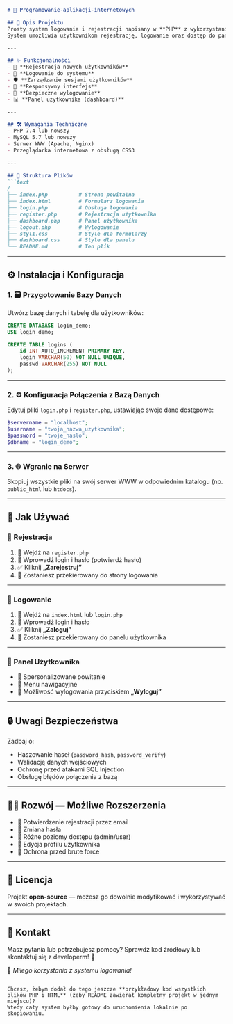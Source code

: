 ````markdown
# 🧩 Programowanie-aplikacji-internetowych

## 🚀 Opis Projektu
Prosty system logowania i rejestracji napisany w **PHP** z wykorzystaniem **MySQL**.  
System umożliwia użytkownikom rejestrację, logowanie oraz dostęp do panelu użytkownika.

---

## ✨ Funkcjonalności
- 🔐 **Rejestracja nowych użytkowników**  
- 🔑 **Logowanie do systemu**  
- 🛡️ **Zarządzanie sesjami użytkowników**  
- 🎨 **Responsywny interfejs**  
- 🚪 **Bezpieczne wylogowanie**  
- 📊 **Panel użytkownika (dashboard)**  

---

## 🛠️ Wymagania Techniczne
- PHP 7.4 lub nowszy  
- MySQL 5.7 lub nowszy  
- Serwer WWW (Apache, Nginx)  
- Przeglądarka internetowa z obsługą CSS3  

---

## 📁 Struktura Plików
```text
/
├── index.php          # Strona powitalna
├── index.html         # Formularz logowania
├── login.php          # Obsługa logowania
├── register.php       # Rejestracja użytkownika
├── dashboard.php      # Panel użytkownika
├── logout.php         # Wylogowanie
├── styl1.css          # Style dla formularzy
├── dashboard.css      # Style dla panelu
└── README.md          # Ten plik
````

---

## ⚙️ Instalacja i Konfiguracja

### 1. 🗃️ Przygotowanie Bazy Danych

Utwórz bazę danych i tabelę dla użytkowników:

```sql
CREATE DATABASE login_demo;
USE login_demo;

CREATE TABLE logins (
    id INT AUTO_INCREMENT PRIMARY KEY,
    login VARCHAR(50) NOT NULL UNIQUE,
    passwd VARCHAR(255) NOT NULL
);
```

---

### 2. ⚙️ Konfiguracja Połączenia z Bazą Danych

Edytuj pliki `login.php` i `register.php`, ustawiając swoje dane dostępowe:

```php
$servername = "localhost";
$username = "twoja_nazwa_uzytkownika";
$password = "twoje_haslo";
$dbname = "login_demo";
```

---

### 3. 🌐 Wgranie na Serwer

Skopiuj wszystkie pliki na swój serwer WWW w odpowiednim katalogu (np. `public_html` lub `htdocs`).

---

## 🎯 Jak Używać

### 🔹 Rejestracja

1. 📝 Wejdź na `register.php`
2. 👤 Wprowadź login i hasło (potwierdź hasło)
3. ✅ Kliknij **„Zarejestruj”**
4. 🔄 Zostaniesz przekierowany do strony logowania

---

### 🔹 Logowanie

1. 🔑 Wejdź na `index.html` lub `login.php`
2. 👤 Wprowadź login i hasło
3. ✅ Kliknij **„Zaloguj”**
4. 🎉 Zostaniesz przekierowany do panelu użytkownika

---

### 🔹 Panel Użytkownika

* 👋 Spersonalizowane powitanie
* 🧭 Menu nawigacyjne
* 🚪 Możliwość wylogowania przyciskiem **„Wyloguj”**

---

## 🔒 Uwagi Bezpieczeństwa

Zadbaj o:

* Haszowanie haseł (`password_hash`, `password_verify`)
* Walidację danych wejściowych
* Ochronę przed atakami SQL Injection
* Obsługę błędów połączenia z bazą

---

## 👨‍💻 Rozwój — Możliwe Rozszerzenia

* 📧 Potwierdzenie rejestracji przez email
* 🔄 Zmiana hasła
* 👥 Różne poziomy dostępu (admin/user)
* 📝 Edycja profilu użytkownika
* 🔐 Ochrona przed brute force

---

## 📄 Licencja

Projekt **open-source** — możesz go dowolnie modyfikować i wykorzystywać w swoich projektach.

---

## 🤝 Kontakt

Masz pytania lub potrzebujesz pomocy?
Sprawdź kod źródłowy lub skontaktuj się z developerm! 🚀

💫 *Miłego korzystania z systemu logowania!*

```

Chcesz, żebym dodał do tego jeszcze **przykładowy kod wszystkich plików PHP i HTML** (żeby README zawierał kompletny projekt w jednym miejscu)?  
Wtedy cały system byłby gotowy do uruchomienia lokalnie po skopiowaniu.
```
